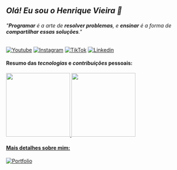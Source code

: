 ## _Olá! Eu sou o __Henrique Vieira__ 🤙_

###### "___Programar___ é a arte de ___resolver problemas___, e ___ensinar___ é a forma de ___compartilhar essas soluções___."

[![Youtube](https://img.shields.io/badge/YouTube-FF0000?style=for-the-badge&logo=youtube&logoColor=white)](https://www.youtube.com/@henriquevieiradev)
[![Instagram](https://img.shields.io/badge/Instagram-E4405F?style=for-the-badge&logo=instagram&logoColor=white)](https://www.instagram.com/henriquevieira.dev)
[![TikTok](https://img.shields.io/badge/TikTok-000000?style=for-the-badge&logo=tiktok&logoColor=white)](https://www.tiktok.com/@henriquevieira.dev)
[![Linkedin](https://img.shields.io/badge/LinkedIn-0077B5?style=for-the-badge&logo=linkedin&logoColor=white)](https://www.linkedin.com/in/henrique-vieira-da-silva)
<br>

#### Resumo das ___tecnologias___ e ___contribuições___ pessoais:

<div>
    <a href = "https://github.com/henriquevieiradasilva">
    <img height = "175em" src = "https://github-readme-stats.vercel.app/api?username=henriquevieiradasilva&show_icons=false&theme=dark">
    <img height = "175em" src ="https://github-readme-stats.vercel.app/api/top-langs/?username=gustavoguanabara&layout=donut&theme=dark">
<div>
  
#### Mais detalhes sobre mim:

[![Portfolio](https://img.shields.io/website?label=henriquevieiradasilva.com.br&style=for-the-badge&url=https://henriquevieiradasilva.com.br)](https://www.henriquevieiradasilva.com.br)
